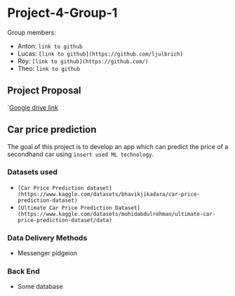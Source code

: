 # Project-4-Group-1

Group members:

* Anton: `link to github`
* Lucas: `[link to github](https://github.com/ljulbrich)`
* Roy: `[link to github](https://github.com/)`
* Theo: `link to github`

## Project Proposal

`[Google drive link](https://docs.google.com/document/d/1Ol1J2J28xPfOGt4Mhp_1h59lXy09CLNFtk_UX-2BcWE/edit#heading=h.z6ne0og04bp5)

## Car price prediction

The goal of this project is to develop an app which can predict the price of a secondhand car using `insert used ML technology`.

### Datasets used

* `[Car Price Prediction dataset](https://www.kaggle.com/datasets/bhavikjikadara/car-price-prediction-dataset)`
* `[Ultimate Car Price Prediction Dataset](https://www.kaggle.com/datasets/mohidabdulrehman/ultimate-car-price-prediction-dataset/data)`


### Data Delivery Methods

* Messenger pidgeion

### Back End

* Some database
